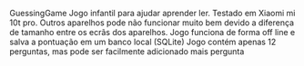 GuessingGame
Jogo infantil para ajudar aprender ler.
Testado em Xiaomi mi 10t pro. Outros aparelhos pode não funcionar muito bem devido a diferença de tamanho entre os ecrãs dos aparelhos. 
Jogo funciona de forma off line e salva a pontuação em um banco local (SQLite)
Jogo contém apenas 12 perguntas, mas pode ser facilmente adicionado mais pergunta
